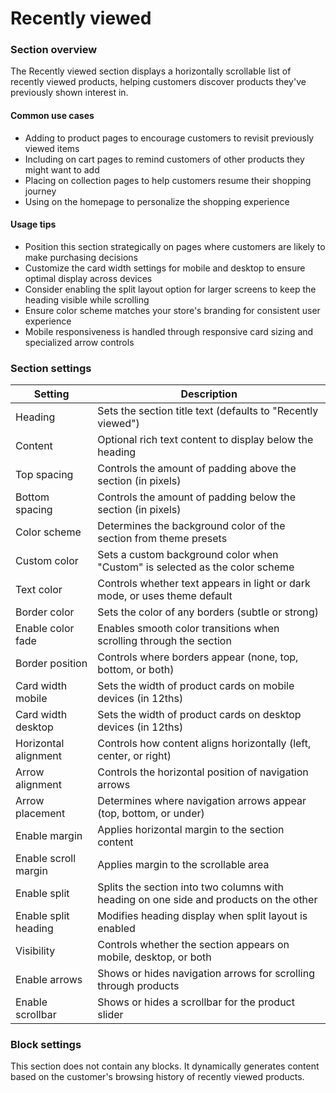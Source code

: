 # Recently viewed

### Section overview

The Recently viewed section displays a horizontally scrollable list of recently viewed products, helping customers discover products they've previously shown interest in.

#### Common use cases

* Adding to product pages to encourage customers to revisit previously viewed items
* Including on cart pages to remind customers of other products they might want to add
* Placing on collection pages to help customers resume their shopping journey
* Using on the homepage to personalize the shopping experience

#### Usage tips

* Position this section strategically on pages where customers are likely to make purchasing decisions
* Customize the card width settings for mobile and desktop to ensure optimal display across devices
* Consider enabling the split layout option for larger screens to keep the heading visible while scrolling
* Ensure color scheme matches your store's branding for consistent user experience
* Mobile responsiveness is handled through responsive card sizing and specialized arrow controls

### Section settings

| Setting              | Description                                                                            |
| -------------------- | -------------------------------------------------------------------------------------- |
| Heading              | Sets the section title text (defaults to "Recently viewed")                            |
| Content              | Optional rich text content to display below the heading                                |
| Top spacing          | Controls the amount of padding above the section (in pixels)                           |
| Bottom spacing       | Controls the amount of padding below the section (in pixels)                           |
| Color scheme         | Determines the background color of the section from theme presets                      |
| Custom color         | Sets a custom background color when "Custom" is selected as the color scheme           |
| Text color           | Controls whether text appears in light or dark mode, or uses theme default             |
| Border color         | Sets the color of any borders (subtle or strong)                                       |
| Enable color fade    | Enables smooth color transitions when scrolling through the section                    |
| Border position      | Controls where borders appear (none, top, bottom, or both)                             |
| Card width mobile    | Sets the width of product cards on mobile devices (in 12ths)                           |
| Card width desktop   | Sets the width of product cards on desktop devices (in 12ths)                          |
| Horizontal alignment | Controls how content aligns horizontally (left, center, or right)                      |
| Arrow alignment      | Controls the horizontal position of navigation arrows                                  |
| Arrow placement      | Determines where navigation arrows appear (top, bottom, or under)                      |
| Enable margin        | Applies horizontal margin to the section content                                       |
| Enable scroll margin | Applies margin to the scrollable area                                                  |
| Enable split         | Splits the section into two columns with heading on one side and products on the other |
| Enable split heading | Modifies heading display when split layout is enabled                                  |
| Visibility           | Controls whether the section appears on mobile, desktop, or both                       |
| Enable arrows        | Shows or hides navigation arrows for scrolling through products                        |
| Enable scrollbar     | Shows or hides a scrollbar for the product slider                                      |

### Block settings

This section does not contain any blocks. It dynamically generates content based on the customer's browsing history of recently viewed products.
